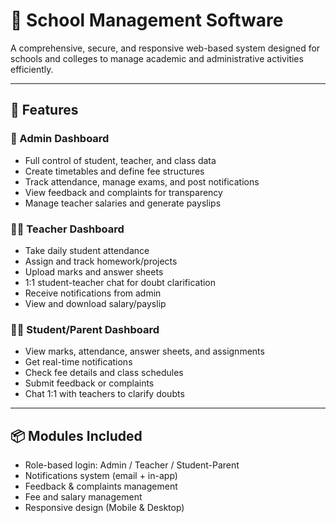 # 🏫 School Management Software

A comprehensive, secure, and responsive web-based system designed for schools and colleges to manage academic and administrative activities efficiently.

---

## 🚀 Features

### 🔐 Admin Dashboard
- Full control of student, teacher, and class data
- Create timetables and define fee structures
- Track attendance, manage exams, and post notifications
- View feedback and complaints for transparency
- Manage teacher salaries and generate payslips

### 👨‍🏫 Teacher Dashboard
- Take daily student attendance
- Assign and track homework/projects
- Upload marks and answer sheets
- 1:1 student-teacher chat for doubt clarification
- Receive notifications from admin
- View and download salary/payslip

### 👨‍🎓 Student/Parent Dashboard
- View marks, attendance, answer sheets, and assignments
- Get real-time notifications
- Check fee details and class schedules
- Submit feedback or complaints
- Chat 1:1 with teachers to clarify doubts

---

## 📦 Modules Included

- Role-based login: Admin / Teacher / Student-Parent
- Notifications system (email + in-app)
- Feedback & complaints management
- Fee and salary management
- Responsive design (Mobile & Desktop)
